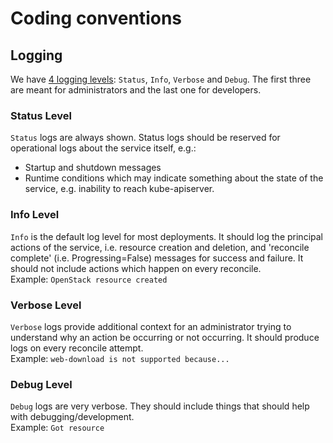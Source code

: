 # Coding conventions
## Logging

We have [4 logging levels](https://github.com/k-orc/openstack-resource-controller/blob/main/internal/logging/levels.go): `Status`, `Info`, `Verbose` and `Debug`.
The first three are meant for administrators and the last one for developers.

### Status Level

`Status` logs are always shown. Status logs should be reserved for operational logs about the service itself, e.g.:
- Startup and shutdown messages
- Runtime conditions which may indicate something about the state of the service, e.g. inability to reach kube-apiserver.

### Info Level

`Info` is the default log level for most deployments. It should log the principal actions
of the service, i.e. resource creation and deletion, and 'reconcile complete' (i.e. Progressing=False) messages for success and failure. It should not include actions which happen on every reconcile.  
Example: ```OpenStack resource created```

### Verbose Level

`Verbose` logs provide additional context for an administrator trying to understand why an action
be occurring or not occurring. It should produce logs on every reconcile attempt.  
Example: ```web-download is not supported because...```

### Debug Level

`Debug` logs are very verbose. They should include things that should help with debugging/development.  
Example: ```Got resource```
